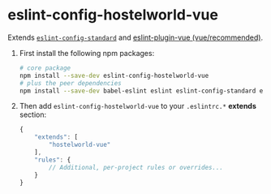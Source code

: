 # eslint-config-hostelworld-vue

Extends [`eslint-config-standard`](https://github.com/standard/eslint-config-standard) and [eslint-plugin-vue (vue/recommended)](https://github.com/vuejs/eslint-plugin-vue).


1. First install the following npm packages:

    ```bash
    # core package
    npm install --save-dev eslint-config-hostelworld-vue
    # plus the peer dependencies
    npm install --save-dev babel-eslint eslint eslint-config-standard eslint-plugin-import eslint-plugin-node eslint-plugin-promise eslint-plugin-standard eslint-config-hostelworld eslint-plugin-vue@next
    ```

2. Then add `eslint-config-hostelworld-vue` to your `.eslintrc.*` **extends** section:

    ```js
    {
        "extends": [
            "hostelworld-vue"
        ],
        "rules": {
            // Additional, per-project rules or overrides...
        }
    }
    ```

